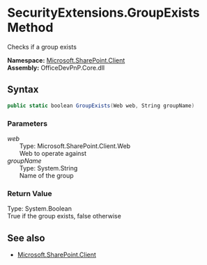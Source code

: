 # SecurityExtensions.GroupExists Method  
Checks if a group exists  

**Namespace:** [Microsoft.SharePoint.Client](Microsoft.SharePoint.Client.md)  
**Assembly:** OfficeDevPnP.Core.dll  
## Syntax
```C#
public static boolean GroupExists(Web web, String groupName)
```
### Parameters
*web*  
&emsp;&emsp;Type: Microsoft.SharePoint.Client.Web  
&emsp;&emsp;Web to operate against  
*groupName*  
&emsp;&emsp;Type: System.String  
&emsp;&emsp;Name of the group  
### Return Value
Type: System.Boolean  
True if the group exists, false otherwise

## See also
- [Microsoft.SharePoint.Client](Microsoft.SharePoint.Client.md)
